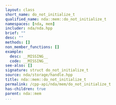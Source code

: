 ```yaml
---
layout: class
short_name: do_not_initialize_t
qualified_name: nda::mem::do_not_initialize_t
namespaces: [nda, mem]
includer: nda/nda.hpp
brief: ""
desc: ""
methods: []
non_member_functions: []
example:
  desc: __MISSING__
  code: __MISSING__
see-also: []
signature: struct do_not_initialize_t
source: nda/storage/handle.hpp
title: nda::mem::do_not_initialize_t
permalink: /cpp-api/nda/mem/do_not_initialize_t
has-children: true
parent: nda::mem
...
```


